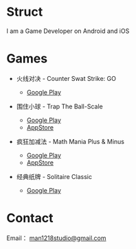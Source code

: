 # Struct
I am a Game Developer on Android and iOS

# Games

* 火线对决 - Counter Swat Strike: GO
	- [Google Play](https://play.google.com/store/apps/details?id=com.happymobile.sniper2d)

* 围住小球 - Trap The Ball-Scale
	- [Google Play](https://play.google.com/store/apps/details?id=com.happymobile.scale)
	- [AppStore](itms-apps://itunes.apple.com/app/id1352792012)

* 疯狂加减法 - Math Mania Plus & Minus
	- [Google Play](https://play.google.com/store/apps/details?id=com.happymobile.math)
	- [AppStore](itms-apps://itunes.apple.com/app/id1355484563)
	
* 经典纸牌 - Solitaire Classic
	- [Google Play](https://play.google.com/store/apps/details?id=com.happymobile.solitaire)

# Contact

Email： [man1218studio@gmail.com](man1218studio@gmail.com)
